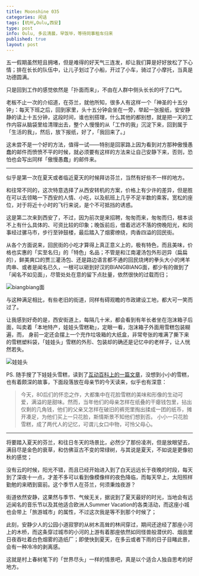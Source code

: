 ```yaml
---
title: Moonshine 035
categories: 闲话
tags: [杭州,Oulu,西安]
type: post
info: Oulu, 多云清晨，早饭毕，等待同事租车归来 
published: true
layout: post
---
```


五一假期虽然短且拥堵，但是难得的好天气三连发，却让我们算是好好放松了下心情；排在长长的队伍中，让儿子划过了小船，开过了小车，骑过了小摩托，当真是功德圆满。

只是回到工作的感觉依然是「扑面而来」，不由在人群中侧头长长的吁了口气。

老板不止一次的介绍道，在芬兰，就他所知，很多人有这样一个「神圣的十五分钟」：每天下班之后，回到家里，头十五分钟会坐在一旁，举起一张报纸，安安静静的读上十五分钟，这段时间，谁也别搭理，什么其他的都别想，就是把一天的工作内容从脑袋里给清理出去，整个人慢慢的从「工作的我」沉淀下来，回到属于「生活的我」，然后，放下报纸，好了，「我回来了。」

这未尝不是一个好的方法，值得一试——特别是回家路上因为看到对方那种傲慢愚蠢的邮件而愤愤不平的时候，就必须要有这样的方法来让自己安静下来，否则，恐怕也会写出同样「傲慢愚蠢」的邮件来。

---

似乎是第一次在夏天或者临近夏天的时候拜访芬兰，当然有好些不一样的地方。

和往常不同的，这次特意选择了从西安转机的方案，价格上有少许的差异，但是胜在可以去领略一下西安的人情、小吃，以及航班上几乎不足半数的乘客。宽松的座位，对于将近十小时的飞行来说，是个不可抵挡的诱惑。

这是第二次来到西安了，不过，因为前次是来招聘，匆匆而来，匆匆而归，根本谈不上有什么具体的、可资比较的印象；晚饭前后，借着迟迟不落的傍晚阳光，和同事经过骡马市，步行至钟鼓楼，最后踏入了烟雾缭绕，肉香四溢的回民街。

从各个方面说来，回民街的小吃才算得上真正意义上的，极有特色，而且美味，价格也实惠的「实至名归」的「特色」名品；不管是和江南灌汤包外形迥异（扁扁的），鲜美爽口的贾三灌汤包、还是路边语言都不通的回民烧烤的拳头大小的烤羊肉串、或者是闻名已久，一根可以砸到好汉的BIANGBIANG面，都少有的做到了「闻名不如见面」，尽管处处在意的留下点肚量，依然很快的过载而归；

![biangbiang面](http://i340.photobucket.com/albums/o350/claudxiao/86d6277f9e2f07087db0dc45e924b899a901f23a_zpsb08621c1.jpg)

与这种满足相比，有些老旧的街道，同样有碍观瞻的市政建设工地，都大可一笑而过了。

让我感到好奇的是，西安街道上，每隔几十米，都会看到有年长者坐在泡沫箱子后面，叫卖着「本地特产，娃娃头雪糕勒」，定眼一看，泡沫箱子外面用雪糕包装糊遍，而， 身前一定还会摆上一个充作垃圾箱的大纸盒，非常夸张的堆满了撕下来的雪糕塑料袋，「娃娃头」雪糕的外形、包装却的确还是记忆中的老样子，让人恍然若失。

![娃娃头](http://i340.photobucket.com/albums/o350/claudxiao/01200000024415134394226893337_zpsd4e57552.jpg)

PS. 随手搜了下娃娃头雪糕，读到了[互动百科上的一篇文章](http://www.baike.com/wiki/%E8%8A%B1%E8%84%B8%E9%9B%AA%E7%B3%95?prd=so_1_doc)，没想到小小的雪糕，也有着颇深的故事，下面段落放在母亲节的今天读来，似乎也有深意：

> 今天，80后们的怀恋之作，大都集中在花脸雪糕的美味和形像的生动可爱，满溢的是甜味。然而，当年他们的母亲怎样在纸叠的干瘪钱包里，拈出仅剩的几角钱，他们的父亲又怎样在破旧的裤兜里掏出揉成一团的纸币，摊开凑足，为他们买上一只花脸，斯情斯景不知他们想到否。 
> 小小一只花脸雪糕，成了两代人的记忆，可谓儿女口中物，可怜父母心。

---

将要踏入夏天的芬兰，和往日冬天的场景比，必然少了那份凌冽，但是放眼望去，满目尽是金色的衰草，和仿佛亘古不变的常绿树，与其说是夏天，不如说是更像初秋的感觉；

没有云的时候，阳光不错，而且已经开始进入到了白天远远长于夜晚的时段，每天到了深夜十一点，才差不多可以看到像模像样的夜色降临，而每天早上，太阳照样勤勉的来晒到窗前。这个季节人在芬兰，何须秉烛夜游？

街道依然安静，这果然与季节、气候无关，据说到了夏天最好的时光，当地会有远近闻名的音乐节以及其他适合欧洲人Summer Vacation的各类活动，而这座小城也会带上「旅游城市」的属性，不过这次我是等不到那个时候了；

此刻，安静少人的公园小道寂寥的从树木高耸的林间穿过，期间还途经了那座小河上的木桥，而这条穿过城市的小河的上游有着那座依然如同怪兽般潜伏的、烟囱里日夜吞吐着白色烟雾的造纸厂；即使快到夏天，在多云或者下雨的日子目睹此景，会有一种冷冷的剥离感。

这就是村上春树笔下的「世界尽头」一样的情景吧，真是以个适合人独自思考的好地方。




